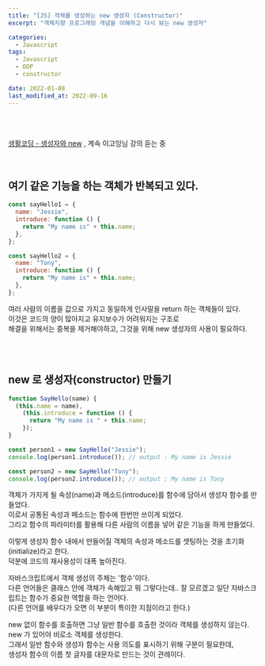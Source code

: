 ```yaml
---
title: "[JS] 객체를 생성하는 new 생성자 (Constructor)"
excerpt: "객체지향 프로그래밍 개념을 이해하고 다시 보는 new 생성자"

categories:
  - Javascript
tags:
  - Javascript
  - OOP
  - constructor

date: 2022-01-08
last_modified_at: 2022-09-16
---
```


<br>
<br>

[생활코딩 - 생성자와 new] , 계속 이고잉님 강의 듣는 중

<br>

## 여기 같은 기능을 하는 객체가 반복되고 있다.

```javascript
const sayHello1 = {
  name: "Jessie",
  introduce: function () {
    return "My name is" + this.name;
  },
};

const sayHello2 = {
  name: "Tony",
  introduce: function () {
    return "My name is" + this.name;
  },
};
```

여러 사람의 이름을 값으로 가지고 동일하게 인사말을 return 하는 객체들이 있다.<br>
이것은 코드의 양이 많아지고 유지보수가 어려워지는 구조로<br>
해결을 위해서는 중복을 제거해야하고, 그것을 위해 new 생성자의 사용이 필요하다.

<br>
<br>

## new 로 생성자(constructor) 만들기

```javascript
function SayHello(name) {
  (this.name = name),
    (this.introduce = function () {
      return "My name is " + this.name;
    });
}

const person1 = new SayHello("Jessie");
console.log(person1.introduce()); // output : My name is Jessie

const person2 = new SayHello("Tony");
console.log(person2.introduce()); // output : My name is Tony
```

객체가 가지게 될 속성(name)과 메소드(introduce)를 함수에 담아서 생성자 함수를 만들었다.<br>
이로서 공통된 속성과 메소드는 함수에 한번만 쓰이게 되었다.<br>
그리고 함수의 파라미터를 활용해 다른 사람의 이름을 넣어 같은 기능을 하게 만들었다.

이렇게 생성자 함수 내에서 만들어질 객체의 속성과 메소드를 셋팅하는 것을 초기화(initialize)라고 한다.<br>
덕분에 코드의 재사용성이 대폭 높아진다.

자바스크립트에서 객체 생성의 주체는 '함수'이다.<br>
다른 언어들은 클래스 안에 객체가 속해있고 뭐 그렇다는데.. 잘 모르겠고 일단 자바스크립트는 함수가 중요한 역할을 하는 언어다.<br>
(다른 언어를 배우다가 오면 이 부분이 특이한 지점이라고 한다.)

new 없이 함수를 호출하면 그냥 일반 함수를 호출한 것이라 객체를 생성하지 않는다.<br>
new 가 있어야 비로소 객체를 생성한다.<br>
그래서 일반 함수와 생성자 함수는 사용 의도를 표시하기 위해 구분이 필요한데,<br>
생성자 함수의 이름 첫 글자를 대문자로 만드는 것이 관례이다.

[생활코딩 - 생성자와 new]: https://opentutorials.org/module/532/6570
